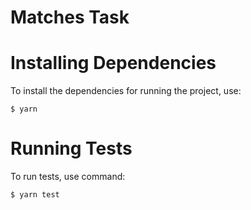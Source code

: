 # Matches Task

# Installing Dependencies
To install the dependencies for running the project, use:
```
$ yarn
```

# Running Tests
To run tests, use command:
```
$ yarn test
```